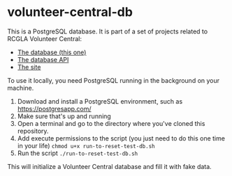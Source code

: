 # volunteer-central-db

This is a PostgreSQL database. It is part of a set of projects related to RCGLA Volunteer Central:

* [The database (this one)](https://github.com/rcgla/volunteer-central-db)
* [The database API](https://github.com/rcgla/volunteer-central-db-api)
* [The site](https://github.com/rcgla/volunteer-central-site)

To use it locally, you need PostgreSQL running in the background on your machine. 

1. Download and install a PostgreSQL environment, such as https://postgresapp.com/
2. Make sure that's up and running
3. Open a terminal and go to the directory where you've cloned this repository.
4. Add execute permissions to the script (you just need to do this one time in your life) ```chmod u+x run-to-reset-test-db.sh```
5. Run the script `./run-to-reset-test-db.sh`

This will initialize a Volunteer Central database and fill it with fake data.